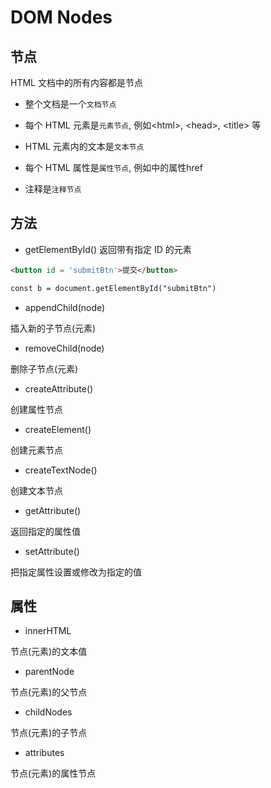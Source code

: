 <!--
 * @Description: 
 * @Version: 1.0
 * @Author: DaLao
 * @Email: dalao@xxx.com
 * @Date: 2022-02-08 20:42:19
 * @LastEditors: Li Yuanhao
 * @LastEditTime: 2023-04-05 02:05:15
-->

# DOM Nodes


## 节点

HTML 文档中的所有内容都是节点

- 整个文档是一个`文档节点`

- 每个 HTML 元素是`元素节点`, 例如\<html>, \<head>, \<title> 等

- HTML 元素内的文本是`文本节点`

- 每个 HTML 属性是`属性节点`, 例如<a>中的属性href
  
- 注释是`注释节点`


## 方法

- getElementById() 返回带有指定 ID 的元素

```html
<button id = 'submitBtn'>提交</button>

const b = document.getElementById("submitBtn")
```

- appendChild(node) 

插入新的子节点(元素)


- removeChild(node)

删除子节点(元素)


- createAttribute()

创建属性节点


- createElement()

创建元素节点


- createTextNode()

创建文本节点


- getAttribute()

返回指定的属性值


- setAttribute()

把指定属性设置或修改为指定的值


## 属性

- innerHTML

节点(元素)的文本值

- parentNode

节点(元素)的父节点

- childNodes

节点(元素)的子节点

- attributes

节点(元素)的属性节点
